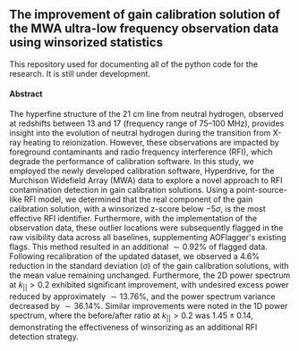 ## The improvement of gain calibration solution of the MWA ultra-low frequency observation data using winsorized statistics

This repository used for documenting all of the python code for the research. It is still under development.

#### Abstract

The hyperfine structure of the 21 cm line from neutral hydrogen, observed at redshifts between 13 and 17 (frequency range of 75–100 MHz), provides insight into the evolution of neutral hydrogen during the transition from X-ray heating to reionization. However, these observations are impacted by foreground contaminants and radio frequency interference (RFI), which degrade the performance of calibration software.
In this study, we employed the newly developed calibration software, Hyperdrive, for the Murchison Widefield Array (MWA) data to explore a novel approach to RFI contamination detection in gain calibration solutions. Using a point-source-like RFI model, we determined that the real component of the gain calibration solution, with a winsorized z-score below $-5\sigma$, is the most effective RFI identifier. Furthermore, with the implementation of the observation data, these outlier locations were subsequently flagged in the raw visibility data across all baselines, supplementing AOFlagger's existing flags. This method resulted in an additional $\sim0.92\%$ of flagged data.
Following recalibration of the updated dataset, we observed a $4.6\%$ reduction in the standard deviation ($\sigma$) of the gain calibration solutions, with the mean value remaining unchanged. Furthermore, the 2D power spectrum at $k_{||} > 0.2$ exhibited significant improvement, with undesired excess power reduced by approximately $\sim13.76\%$, and the power spectrum variance decreased by $\sim36.14\%$. Similar improvements were noted in the 1D power spectrum, where the before/after ratio at $k_{||} > 0.2$ was $1.45 \pm 0.14$, demonstrating the effectiveness of winsorizing as an additional RFI detection strategy.
